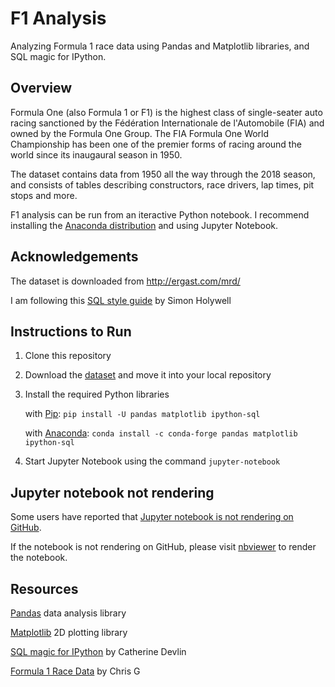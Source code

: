 # F1 Analysis
Analyzing Formula 1 race data using Pandas and Matplotlib libraries, and SQL magic for IPython.


## Overview
Formula One (also Formula 1 or F1) is the highest class of single-seater auto racing sanctioned by the 
Fédération Internationale de l'Automobile (FIA) and owned by the Formula One Group. The FIA Formula One 
World Championship has been one of the premier forms of racing around the world since its inaugaural 
season in 1950.

The dataset contains data from 1950 all the way through the 2018 season, and consists of tables describing 
constructors, race drivers, lap times, pit stops and more.

F1 analysis can be run from an iteractive Python notebook. I recommend installing the 
[Anaconda distribution](https://www.anaconda.com/distribution/#download-section)
and using Jupyter Notebook.


## Acknowledgements

The dataset is downloaded from http://ergast.com/mrd/

I am following this [SQL style guide](https://www.sqlstyle.guide)
by Simon Holywell
    

## Instructions to Run
1.  Clone this repository

2.  Download the [dataset](http://ergast.com/mrd/) and move it into your local repository

3.  Install the required Python libraries 

    with [Pip](https://pip.pypa.io/en/stable/):
    `pip install -U pandas matplotlib ipython-sql`
    
    with [Anaconda](https://www.anaconda.com/distribution/):
    `conda install -c conda-forge pandas matplotlib ipython-sql`
    
4.  Start Jupyter Notebook using the command `jupyter-notebook`


## Jupyter notebook not rendering
Some users have reported that 
[Jupyter notebook is not rendering on GitHub](https://github.com/jupyter/notebook/issues/3035).

If the notebook is not rendering on GitHub, please visit 
[nbviewer](https://nbviewer.jupyter.org/github/jla524/f1-analysis/blob/master/formula-1-data-analysis.ipynb)
to render the notebook.



## Resources 

[Pandas](https://pandas.pydata.org) data analysis library

[Matplotlib](https://matplotlib.org) 2D plotting library

[SQL magic for IPython](https://github.com/catherinedevlin/ipython-sql/blob/master/README.rst) by Catherine Devlin

[Formula 1 Race Data](https://www.kaggle.com/cjgdev/formula-1-race-data-19502017) by Chris G








